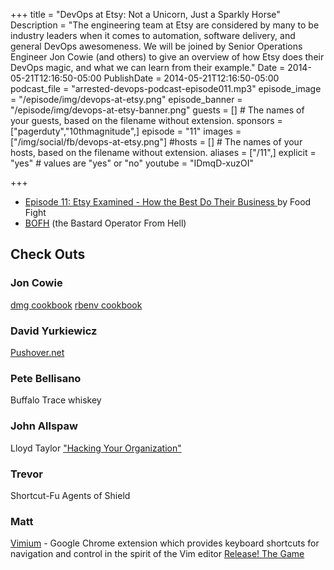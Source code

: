 +++
title = "DevOps at Etsy: Not a Unicorn, Just a Sparkly Horse"
Description = "The engineering team at Etsy are considered by many to be industry leaders when it comes to automation, software delivery, and general DevOps awesomeness. We will be joined by Senior Operations Engineer Jon Cowie (and others) to give an overview of how Etsy does their DevOps magic, and what we can learn from their example."
Date = 2014-05-21T12:16:50-05:00
PublishDate = 2014-05-21T12:16:50-05:00
podcast_file = "arrested-devops-podcast-episode011.mp3"
episode_image = "/episode/img/devops-at-etsy.png"
episode_banner = "/episode/img/devops-at-etsy-banner.png"
guests = [] # The names of your guests, based on the filename without extension.
sponsors = ["pagerduty","10thmagnitude",]
episode = "11"
images = ["/img/social/fb/devops-at-etsy.png"]
#hosts = [] # The names of your hosts, based on the filename without extension.
aliases = ["/11",]
explicit = "yes" # values are "yes" or "no"
youtube = "IDmqD-xuzOI"

+++
<ul>
	<li><a href="http://foodfightshow.org/2012/05/episode-11-etsy-examined-how-best-do.html" target="_blank">Episode 11: Etsy Examined - How the Best Do Their Business </a>by Food Fight</li>
	<li><a href="http://bofh.ntk.net/BOFH/" target="_blank">BOFH</a> (the Bastard Operator From Hell)</li>
</ul>

<h2>Check Outs</h2>
<h3>Jon Cowie</h3>
<a href="http://community.opscode.com/cookbooks/dmg">dmg cookbook</a>
<a href="http://community.opscode.com/cookbooks/rbenv">rbenv cookbook</a>
<h3>David Yurkiewicz</h3>
<a href="http://pushover.net">Pushover.net</a>
<h3>Pete Bellisano</h3>
Buffalo Trace whiskey
<h3>John Allspaw</h3>
Lloyd Taylor <a href="http://www.infoq.com/presentations/Hacking-Your-Organization">"Hacking Your Organization"</a>
<h3>Trevor</h3>
Shortcut-Fu
Agents of Shield
<h3>Matt</h3>
<a href="http://vimium.github.io/">Vimium</a> - Google Chrome extension which provides keyboard shortcuts for navigation and control in the spirit of the Vim editor
<a href="http://www.kickstarter.com/projects/627324241/release-the-game">Release! The Game</a>
